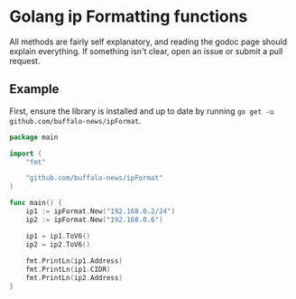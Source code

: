 # Golang ip Formatting functions

All methods are fairly self explanatory, and reading the godoc page should
explain everything. If something isn't clear, open an issue or submit
a pull request.

## Example

First, ensure the library is installed and up to date by running
`go get -u github.com/buffalo-news/ipFormat`.

```go
package main

import (
	"fmt"

	"github.com/buffalo-news/ipFormat"
)

func main() {
	ip1 := ipFormat.New("192.168.0.2/24")
    ip2 := ipFormat.New("192.168.0.6")

    ip1 = ip1.ToV6()
    ip2 = ip2.ToV6()
    
    fmt.PrintLn(ip1.Address)
    fmt.PrintLn(ip1.CIDR)
    fmt.PrintLn(ip2.Address)
}
```